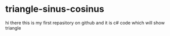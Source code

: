 # triangle-sinus-cosinus
hi there this is my first repasitory on github and it is c# code which will show triangle
